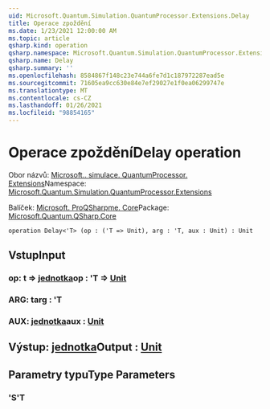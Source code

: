 ```yaml
---
uid: Microsoft.Quantum.Simulation.QuantumProcessor.Extensions.Delay
title: Operace zpoždění
ms.date: 1/23/2021 12:00:00 AM
ms.topic: article
qsharp.kind: operation
qsharp.namespace: Microsoft.Quantum.Simulation.QuantumProcessor.Extensions
qsharp.name: Delay
qsharp.summary: ''
ms.openlocfilehash: 8584867f148c23e744a6fe7d1c187972287ead5e
ms.sourcegitcommit: 71605ea9cc630e84e7ef29027e1f0ea06299747e
ms.translationtype: MT
ms.contentlocale: cs-CZ
ms.lasthandoff: 01/26/2021
ms.locfileid: "98854165"
---
```

# <a name="delay-operation"></a><span data-ttu-id="25ac5-102">Operace zpoždění</span><span class="sxs-lookup"><span data-stu-id="25ac5-102">Delay operation</span></span>

<span data-ttu-id="25ac5-103">Obor názvů: [Microsoft.. simulace. QuantumProcessor. Extensions](xref:Microsoft.Quantum.Simulation.QuantumProcessor.Extensions)</span><span class="sxs-lookup"><span data-stu-id="25ac5-103">Namespace: [Microsoft.Quantum.Simulation.QuantumProcessor.Extensions](xref:Microsoft.Quantum.Simulation.QuantumProcessor.Extensions)</span></span>

<span data-ttu-id="25ac5-104">Balíček: [Microsoft. ProQSharpme. Core](https://nuget.org/packages/Microsoft.Quantum.QSharp.Core)</span><span class="sxs-lookup"><span data-stu-id="25ac5-104">Package: [Microsoft.Quantum.QSharp.Core](https://nuget.org/packages/Microsoft.Quantum.QSharp.Core)</span></span>




```qsharp
operation Delay<'T> (op : ('T => Unit), arg : 'T, aux : Unit) : Unit
```


## <a name="input"></a><span data-ttu-id="25ac5-105">Vstup</span><span class="sxs-lookup"><span data-stu-id="25ac5-105">Input</span></span>

### <a name="op--t--unit"></a><span data-ttu-id="25ac5-106">op: t => [jednotka](xref:microsoft.quantum.lang-ref.unit)</span><span class="sxs-lookup"><span data-stu-id="25ac5-106">op : 'T => [Unit](xref:microsoft.quantum.lang-ref.unit)</span></span> 




### <a name="arg--t"></a><span data-ttu-id="25ac5-107">ARG: t</span><span class="sxs-lookup"><span data-stu-id="25ac5-107">arg : 'T</span></span>




### <a name="aux--unit"></a><span data-ttu-id="25ac5-108">AUX: [jednotka](xref:microsoft.quantum.lang-ref.unit)</span><span class="sxs-lookup"><span data-stu-id="25ac5-108">aux : [Unit](xref:microsoft.quantum.lang-ref.unit)</span></span>





## <a name="output--unit"></a><span data-ttu-id="25ac5-109">Výstup: [jednotka](xref:microsoft.quantum.lang-ref.unit)</span><span class="sxs-lookup"><span data-stu-id="25ac5-109">Output : [Unit](xref:microsoft.quantum.lang-ref.unit)</span></span>



## <a name="type-parameters"></a><span data-ttu-id="25ac5-110">Parametry typu</span><span class="sxs-lookup"><span data-stu-id="25ac5-110">Type Parameters</span></span>

### <a name="t"></a><span data-ttu-id="25ac5-111">'S</span><span class="sxs-lookup"><span data-stu-id="25ac5-111">'T</span></span>

